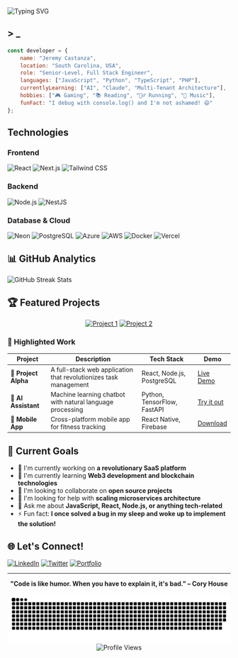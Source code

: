<img src="https://readme-typing-svg.herokuapp.com/?font=Montserrat&size=32&duration=2800&pause=50000&color=e0e0e0&width=940&lines=whois+jeremycastanza" alt="Typing SVG" />

## > _

```javascript
const developer = {
    name: "Jeremy Castanza",
    location: "South Carolina, USA",
    role: "Senior-Level, Full Stack Engineer",
    languages: ["JavaScript", "Python", "TypeScript", "PHP"],
    currentlyLearning: ["AI", "Claude", "Multi-Tenant Architecture"],
    hobbies: ["🎮 Gaming", "📚 Reading", "🏃‍♂️ Running", "🎵 Music"],
    funFact: "I debug with console.log() and I'm not ashamed! 😄"
};
```
## Technologies

### Frontend
![React](https://img.shields.io/badge/React-20232A?style=for-the-badge&logo=react&logoColor=61DAFB)
![Next.js](https://img.shields.io/badge/Next.js-000000?style=for-the-badge&logo=next.js&logoColor=white)
![Tailwind CSS](https://img.shields.io/badge/Tailwind_CSS-38B2AC?style=for-the-badge&logo=tailwind-css&logoColor=white)

### Backend
![Node.js](https://img.shields.io/badge/Node.js-43853D?style=for-the-badge&logo=node.js&logoColor=white)
![NestJS](https://img.shields.io/badge/nestjs-%23E0234E.svg?style=for-the-badge&logo=nestjs&logoColor=white)

### Database & Cloud
![Neon](https://img.shields.io/badge/Neon-00E599?style=for-the-badge&logo=neon&logoColor=white)
![PostgreSQL](https://img.shields.io/badge/PostgreSQL-316192?style=for-the-badge&logo=postgresql&logoColor=white)
![Azure](https://img.shields.io/badge/Azure-0072C6?style=for-the-badge&logo=microsoftazure&logoColor=white)
![AWS](https://img.shields.io/badge/Amazon_AWS-232F3E?style=for-the-badge&logo=amazon-aws&logoColor=white)
![Docker](https://img.shields.io/badge/Docker-2496ED?style=for-the-badge&logo=docker&logoColor=white)
![Vercel](https://img.shields.io/badge/vercel-%23000000.svg?style=for-the-badge&logo=vercel&logoColor=white)


## 📊 GitHub Analytics
<img src="https://github-readme-streak-stats.herokuapp.com/?user=jeremycastanza&theme=tokyonight" alt="GitHub Streak Stats"/>


## 🏆 Featured Projects

<div align="center">

[![Project 1](https://github-readme-stats.vercel.app/api/pin/?username=yourusername&repo=project-1&theme=tokyonight)](https://github.com/yourusername/project-1)
[![Project 2](https://github-readme-stats.vercel.app/api/pin/?username=yourusername&repo=project-2&theme=tokyonight)](https://github.com/yourusername/project-2)

</div>

### 🌟 Highlighted Work

| Project | Description | Tech Stack | Demo |
|---------|-------------|------------|------|
| **🚀 Project Alpha** | A full-stack web application that revolutionizes task management | React, Node.js, PostgreSQL | [Live Demo](https://your-demo-link.com) |
| **🤖 AI Assistant** | Machine learning chatbot with natural language processing | Python, TensorFlow, FastAPI | [Try it out](https://your-demo-link.com) |
| **📱 Mobile App** | Cross-platform mobile app for fitness tracking | React Native, Firebase | [Download](https://your-app-store-link.com) |

## 🎯 Current Goals

- 🔭 I'm currently working on **a revolutionary SaaS platform**
- 🌱 I'm currently learning **Web3 development and blockchain technologies**
- 👯 I'm looking to collaborate on **open source projects**
- 🤔 I'm looking for help with **scaling microservices architecture**
- 💬 Ask me about **JavaScript, React, Node.js, or anything tech-related**
- ⚡ Fun fact: **I once solved a bug in my sleep and woke up to implement the solution!**

## 🌐 Let's Connect!
 
[![LinkedIn](https://img.shields.io/badge/LinkedIn-0077B5?style=for-the-badge&logo=linkedin&logoColor=white)](https://linkedin.com/in/jcasta)
[![Twitter](https://img.shields.io/badge/Twitter-1DA1F2?style=for-the-badge&logo=twitter&logoColor=white)](https://twitter.com/jcastanzame)
[![Portfolio](https://img.shields.io/badge/Portfolio-000000?style=for-the-badge&logo=firefox&logoColor=white)](https://jcastanza.me)

---

<div align="center">
  
  **"Code is like humor. When you have to explain it, it's bad." – Cory House**
  
  <img src="https://raw.githubusercontent.com/platane/platane/output/github-contribution-grid-snake-dark.svg" alt="Snake animation" />
  <img src="https://komarev.com/ghpvc/?username=jeremycastanza&style=flat-square&color=blue" alt="Profile Views"/>

</div>
